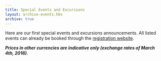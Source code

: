 ```yaml
---
title: Special Events and Excursions
layout: archive-events.hbs
archive: true
---
```

Here are our first special events and excursions announcements.
All listed events can already be booked through the <a href="http://www.atenga.sg/Registration.php?id=45" target="_blank">registration website</a>.

***Prices in other currencies are indicative only (exchange rates of March 4th, 2016).***